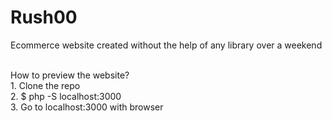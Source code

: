 # Rush00
Ecommerce website created without the help of any library over a weekend

<br />
How to preview the website?
<br />
1. Clone the repo
<br />
2. $ php -S localhost:3000
<br />
3. Go to localhost:3000 with browser

